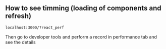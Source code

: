 ## How to see timming (loading of components and refresh)


```
localhost:3000/?react_perf
```

Then go to developer tools and perform a record in performance tab and see the details